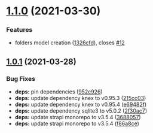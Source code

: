 # [1.1.0](https://github.com/julienfroidefond/bookmarks-cms/compare/v1.0.1...v1.1.0) (2021-03-30)


### Features

* folders model creation ([1326cfd](https://github.com/julienfroidefond/bookmarks-cms/commit/1326cfd7542ddfc2f9dd977445e4322b1b3a1059)), closes [#12](https://github.com/julienfroidefond/bookmarks-cms/issues/12)



## [1.0.1](https://github.com/julienfroidefond/bookmarks-cms/compare/952c926cd254ca65d1226ea5ea90885c89a8a9ba...v1.0.1) (2021-03-28)


### Bug Fixes

* **deps:** pin dependencies ([952c926](https://github.com/julienfroidefond/bookmarks-cms/commit/952c926cd254ca65d1226ea5ea90885c89a8a9ba))
* **deps:** update dependency knex to v0.95.3 ([215cc03](https://github.com/julienfroidefond/bookmarks-cms/commit/215cc032e0a9a244b1679ee0fbae029048681809))
* **deps:** update dependency knex to v0.95.4 ([e69482f](https://github.com/julienfroidefond/bookmarks-cms/commit/e69482f6b47640ecf85deb89e2b54bcd392067f6))
* **deps:** update dependency sqlite3 to v5.0.2 ([2f30ac7](https://github.com/julienfroidefond/bookmarks-cms/commit/2f30ac7683d7457cf20b2760126dca16c5a53f8b))
* **deps:** update strapi monorepo to v3.5.4 ([3688057](https://github.com/julienfroidefond/bookmarks-cms/commit/3688057e4cd343657f16e5f2b20c175a36e21c0f))
* **deps:** update strapi monorepo to v3.5.4 ([f86a8ce](https://github.com/julienfroidefond/bookmarks-cms/commit/f86a8ce7af755190ad3dcd124b7d50e1a170e56f))



